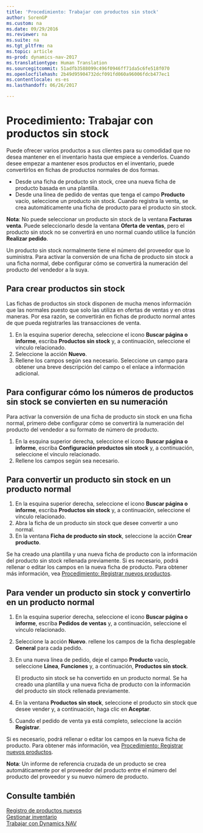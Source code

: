 ```yaml
---
title: 'Procedimiento: Trabajar con productos sin stock'
author: SorenGP
ms.custom: na
ms.date: 09/29/2016
ms.reviewer: na
ms.suite: na
ms.tgt_pltfrm: na
ms.topic: article
ms-prod: dynamics-nav-2017
ms.translationtype: Human Translation
ms.sourcegitcommit: 51adfb3588099c496f0946ff71da5c6fe518f070
ms.openlocfilehash: 2b49d95904732dcf091fd060a96006fdcb477ec1
ms.contentlocale: es-es
ms.lasthandoff: 06/26/2017

---
```


# <a name="how-to-work-with-nonstock-items"></a>Procedimiento: Trabajar con productos sin stock
Puede ofrecer varios productos a sus clientes para su comodidad que no desea mantener en el inventario hasta que empiece a venderlos. Cuando desee empezar a mantener esos productos en el inventario, puede convertirlos en fichas de productos normales de dos formas.

- Desde una ficha de producto sin stock, cree una nueva ficha de producto basada en una plantilla.
- Desde una línea de pedido de ventas que tenga el campo **Producto** vacío, seleccione un producto sin stock. Cuando registra la venta, se crea automáticamente una ficha de producto para el producto sin stock.

**Nota**: No puede seleccionar un producto sin stock de la ventana **Facturas venta**. Puede seleccionarlo desde la ventana **Oferta de ventas**, pero el producto sin stock no se convertirá en uno normal cuando utilice la función **Realizar pedido**.

Un producto sin stock normalmente tiene el número del proveedor que lo suministra. Para activar la conversión de una ficha de producto sin stock a una ficha normal, debe configurar cómo se convertirá la numeración del producto del vendedor a la suya.   

## <a name="to-create-a-nonstock-item"></a>Para crear productos sin stock
Las fichas de productos sin stock disponen de mucha menos información que las normales puesto que solo las utiliza en ofertas de ventas y en otras maneras. Por esa razón, se convertirán en fichas de producto normal antes de que pueda registrarles las transacciones de venta.

1. En la esquina superior derecha, seleccione el icono **Buscar página o informe**, escriba **Productos sin stock** y, a continuación, seleccione el vínculo relacionado.
2. Seleccione la acción **Nuevo**.
2. Rellene los campos según sea necesario. Seleccione un campo para obtener una breve descripción del campo o el enlace a información adicional.

## <a name="to-set-up-how-nonstock-item-numbers-are-converted-to-your-own-numbering"></a>Para configurar cómo los números de productos sin stock se convierten en su numeración  
Para activar la conversión de una ficha de producto sin stock en una ficha normal, primero debe configurar cómo se convertirá la numeración del producto del vendedor a su formato de número de producto.

1. En la esquina superior derecha, seleccione el icono **Buscar página o informe**, escriba **Configuración productos sin stock** y, a continuación, seleccione el vínculo relacionado.
2. Rellene los campos según sea necesario.

## <a name="to-convert-a-nonstock-item-to-a-normal-item"></a>Para convertir un producto sin stock en un producto normal
1. En la esquina superior derecha, seleccione el icono **Buscar página o informe**, escriba **Productos sin stock** y, a continuación, seleccione el vínculo relacionado.
2. Abra la ficha de un producto sin stock que desee convertir a uno normal.
3. En la ventana **Ficha de producto sin stock**, seleccione la acción **Crear producto**.

Se ha creado una plantilla y una nueva ficha de producto con la información del producto sin stock rellenada previamente. Si es necesario, podrá rellenar o editar los campos en la nueva ficha de producto. Para obtener más información, vea [Procedimiento: Registrar nuevos productos](inventory-how-register-new-products.md).

## <a name="to-sell-a-nonstock-item-and-convert-it-to-a-normal-item"></a>Para vender un producto sin stock y convertirlo en un producto normal
1. En la esquina superior derecha, seleccione el icono **Buscar página o informe**, escriba **Pedidos de ventas** y, a continuación, seleccione el vínculo relacionado.
2. Seleccione la acción **Nuevo**. rellene los campos de la ficha desplegable **General** para cada pedido.
3. En una nueva línea de pedido, deje el campo **Producto** vacío, seleccione **Línea**, **Funciones** y, a continuación, **Productos sin stock**.

    El producto sin stock se ha convertido en un producto normal. Se ha creado una plantilla y una nueva ficha de producto con la información del producto sin stock rellenada previamente.
4. En la ventana **Productos sin stock**, seleccione el producto sin stock que desee vender y, a continuación, haga clic en **Aceptar**.
5. Cuando el pedido de venta ya está completo, seleccione la acción **Registrar**.

Si es necesario, podrá rellenar o editar los campos en la nueva ficha de producto. Para obtener más información, vea [Procedimiento: Registrar nuevos productos](inventory-how-register-new-products.md).

**Nota**: Un informe de referencia cruzada de un producto se crea automáticamente por el proveedor del producto entre el número del producto del proveedor y su nuevo número de producto.

## <a name="see-also"></a>Consulte también
[Registro de productos nuevos](inventory-how-register-new-products.md)  
[Gestionar inventario](inventory-manage-inventory.md)  
[Trabajar con Dynamics NAV](ui-work-product.md)


